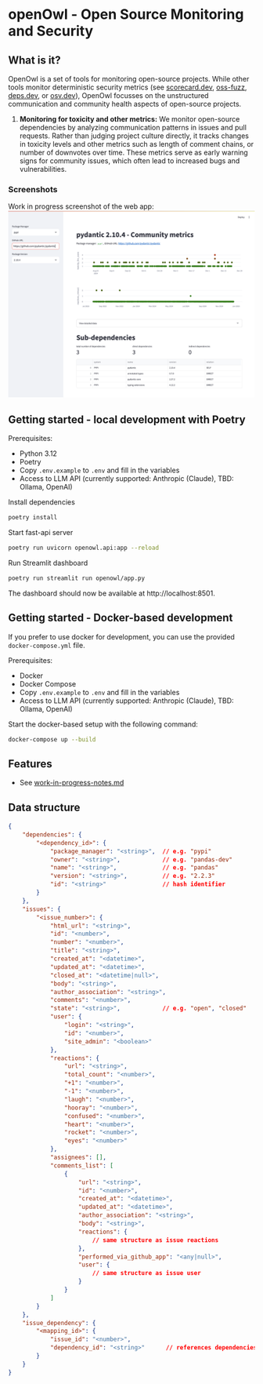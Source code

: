 # openOwl - Open Source Monitoring and Security

## What is it?

OpenOwl is a set of tools for monitoring open-source projects. While other tools monitor deterministic security metrics (see [scorecard.dev](https://scorecard.dev), [oss-fuzz](https://github.com/google/oss-fuzz?tab=readme-ov-file), [deps.dev](https://deps.dev), or [osv.dev](https://osv.dev)), OpenOwl focusses on the unstructured communication and community health aspects of open-source projects. 

1. **Monitoring for toxicity and other metrics:** We monitor open-source dependencies by analyzing communication patterns in issues and pull requests. Rather than judging project culture directly, it tracks changes in toxicity levels and other metrics such as length of comment chains, or number of downvotes over time. These metrics serve as early warning signs for community issues, which often lead to increased bugs and vulnerabilities.

### Screenshots
Work in progress screenshot of the web app:
![Screenshot web app](assets/streamlit-screenshot.png)


## Getting started - local development with Poetry

Prerequisites:
- Python 3.12
- Poetry
- Copy `.env.example` to `.env` and fill in the variables
- Access to LLM API (currently supported: Anthropic (Claude), TBD: Ollama, OpenAI)

Install dependencies
```Bash
poetry install
```

Start fast-api server
```Bash
poetry run uvicorn openowl.api:app --reload
```

Run Streamlit dashboard
```Bash
poetry run streamlit run openowl/app.py 
```
The dashboard should now be available at http://localhost:8501.

## Getting started - Docker-based development

If you prefer to use docker for development, you can use the provided `docker-compose.yml` file.

Prerequisites:
- Docker
- Docker Compose
- Copy `.env.example` to `.env` and fill in the variables
- Access to LLM API (currently supported: Anthropic (Claude), TBD: Ollama, OpenAI)

Start the docker-based setup with the following command:
```bash
docker-compose up --build
```


## Features 
- See [work-in-progress-notes.md](work-in-progress-notes.md)

## Data structure
```Json
{
    "dependencies": {
        "<dependency_id>": {
            "package_manager": "<string>",  // e.g. "pypi"
            "owner": "<string>",            // e.g. "pandas-dev"
            "name": "<string>",             // e.g. "pandas"
            "version": "<string>",          // e.g. "2.2.3"
            "id": "<string>"                // hash identifier
        }
    },
    "issues": {
        "<issue_number>": {
            "html_url": "<string>",
            "id": "<number>",
            "number": "<number>",
            "title": "<string>",
            "created_at": "<datetime>",
            "updated_at": "<datetime>",
            "closed_at": "<datetime|null>",
            "body": "<string>",
            "author_association": "<string>",
            "comments": "<number>",
            "state": "<string>",            // e.g. "open", "closed"
            "user": {
                "login": "<string>",
                "id": "<number>",
                "site_admin": "<boolean>"
            },
            "reactions": {
                "url": "<string>",
                "total_count": "<number>",
                "+1": "<number>",
                "-1": "<number>",
                "laugh": "<number>",
                "hooray": "<number>",
                "confused": "<number>",
                "heart": "<number>",
                "rocket": "<number>",
                "eyes": "<number>"
            },
            "assignees": [],
            "comments_list": [
                {
                    "url": "<string>",
                    "id": "<number>",
                    "created_at": "<datetime>",
                    "updated_at": "<datetime>",
                    "author_association": "<string>",
                    "body": "<string>",
                    "reactions": {
                        // same structure as issue reactions
                    },
                    "performed_via_github_app": "<any|null>",
                    "user": {
                        // same structure as issue user
                    }
                }
            ]
        }
    },
    "issue_dependency": {
        "<mapping_id>": {
            "issue_id": "<number>",
            "dependency_id": "<string>"      // references dependencies[x].id
        }
    }
}
```
